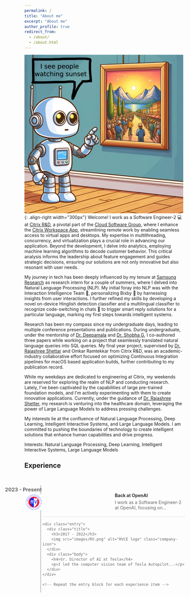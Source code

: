 ```yaml
---
permalink: /
title: "About me"
excerpt: "About me"
author_profile: true
redirect_from: 
  - /about/
  - /about.html
---
```


![Motivation](images/quote3.png){: .align-right width="300px"}
Welcome! I work as a Software Engineer-2 &#x1F4BB; at [Citrix R&D](https://www.citrix.com/about/), a pivotal part of the [Cloud Software Group](https://www.cloud.com/), where I enhance the [Citrix Workspace App](https://docs.citrix.com/en-us/citrix-workspace-app-for-mac.html), streamlining remote work by enabling seamless access to virtual apps and desktops. My expertise in multithreading, concurrency, and virtualization plays a crucial role in advancing our application. Beyond the development, I delve into analytics, employing machine learning algorithms to decode customer behavior. This critical analysis informs the leadership about feature engagement and guides strategic decisions, ensuring our solutions are not only innovative but also resonant with user needs.

My journey in tech has been deeply influenced by my tenure at [Samsung Research](https://research.samsung.com/sri-b) as research intern for a couple of summers, where I delved into Natural Language Processing (NLP). My initial foray into NLP was with the Interaction Intelligence Team &#x1F9E0;, personalizing Bixby &#x1F916; by harnessing insights from user interactions. I further refined my skills by developing a novel on-device Hinglish detection classifier and a multilingual classifier to recognize code-switching in chats &#x1F4AC; to trigger smart reply solutions for a particular language, marking my first steps towards intelligent systems.

Research has been my compass since my undergraduate days, leading to multiple conference presentations and publications. During undergraduate, under the mentorship of [Dr. Deepamala](https://rvce.edu.in/cs-deepamala) and [Dr. Shobha G](https://rvce.edu.in/cs-shobhag), I co-authored three papers while working on a project that seamlessly translated natural language queries into SQL queries. My final year project, supervised by [Dr. Rajashree Shettar]() and Omkar Ramtekkar from Citrix R&D, was an academic-industry collaborative effort focused on optimizing Continuous Integration pipelines for macOS based application builds, further contributing to my publication record.

While my weekdays are dedicated to engineering at Citrix, my weekends are reserved for exploring the realm of NLP and conducting research. Lately, I've been captivated by the capabilities of large pre-trained foundation models, and I'm actively experimenting with them to create innovative applications. Currently, under the guidance of [Dr. Rajashree Shetter](https://rvce.edu.in//cs-rajashree), my research is venturing into the healthcare domain, leveraging the power of Large Language Models to address pressing challenges.

My interests lie at the confluence of Natural Language Processing, Deep Learning, Intelligent Interactive Systems, and Large Language Models. I am committed to pushing the boundaries of technology to create intelligent solutions that enhance human capabilities and drive progress.

Interests: Natural Language Processing, Deep Learning, Intelligent Interactive Systems, Large Language Models

<section>
  <h2>Experience</h2>

  <div class="timeline">
    <div class="entry">
      <div class="title">
        <h3>2023 - Present</h3>
        <img src="images/RV.png" alt="RVCE logo" class="company-icon">
      </div>
      <div class="body">
        <h4>Back at OpenAI</h4>
        <p>I work as a Software Engineer-2 at OpenAI, focusing on...</p>
      </div>
    </div>

    <div class="entry">
      <div class="title">
        <h3>2017 - 2022</h3>
        <img src="images/RV.png" alt="RVCE logo" class="company-icon">
      </div>
      <div class="body">
        <h4>Sr. Director of AI at Tesla</h4>
        <p>I led the computer vision team of Tesla Autopilot...</p>
      </div>
    </div>

    <!-- Repeat the entry block for each experience item -->
  </div>
</section>

<style>
  .timeline {
    border-left: 3px solid #cccccc;
    border-bottom-right-radius: 4px;
    border-top-right-radius: 4px;
    color: #666666;
    margin: 50px;
    padding: 4px;
    position: relative;
    width: 90%;
  }
  .timeline .entry {
    border-bottom: 1px solid #dddddd;
    padding: 20px 0px;
    position: relative;
  }
  .timeline .entry .title {
    left: -217px;
    padding: 0 15px;
    position: absolute;
    text-align: right;
    top: 0;
    width: 200px;
  }
  .timeline .entry .title h3 {
    margin: 0;
    padding: 0;
    font-size: 16px;
  }
  .timeline .entry .title .company-icon {
    width: 50px; /* Adjust size as needed */
    height: auto;
    margin-top: 5px; /* Adjust spacing as needed */
  }
  .timeline .entry .body {
    margin-left: 230px; /* Adjust based on the size of your icons */
  }
  .timeline .entry .body h4 {
    margin: 0;
    color: #333333;
  }
  .timeline .entry .body p {
    margin: 5px 0 0 0;
    padding: 0;
  }
</style>

